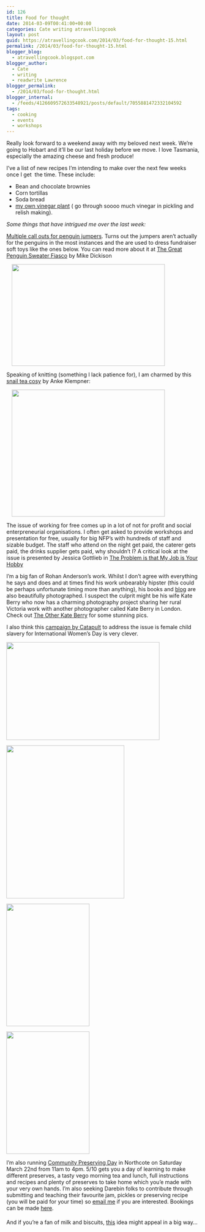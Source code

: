 ```yaml
---
id: 126
title: Food for thought
date: 2014-03-09T00:41:00+00:00
categories: Cate writing atravellingcook
layout: post
guid: https://atravellingcook.com/2014/03/food-for-thought-15.html
permalink: /2014/03/food-for-thought-15.html
blogger_blog:
  - atravellingcook.blogspot.com
blogger_author:
  - Cate
  - writing
  - readwrite Lawrence
blogger_permalink:
  - /2014/03/food-for-thought.html
blogger_internal:
  - /feeds/4126609572633548921/posts/default/7055881472332104592
tags:
  - cooking
  - events
  - workshops
---
```

Really look forward to a weekend away with my beloved next week. We&#8217;re going to Hobart and it&#8217;ll be our last holiday before we move. I love Tasmania, especially the amazing cheese and fresh produce!



I&#8217;ve a list of new recipes I&#8217;m intending to make over the next few weeks once I get  the time. These include:

  * Bean and chocolate brownies
  * Corn tortillas
  * Soda bread
  * [my own vinegar plant](https://down---to---earth.blogspot.com.au/%20raw%20unpasteurised%20vinegar) ( go through soooo much vinegar in pickling and relish making).


  <i>Some things that have intrigued me over the last week:</i>






  <a href="https://metro.co.uk/2014/03/07/wanted-volunteers-to-knit-little-woolly-jumpers-for-poorly-penguins-4445647/">Multiple call outs for penguin jumpers</a>. Turns out the jumpers aren&#8217;t actually for the penguins in the most instances and the are used to dress fundraiser soft toys like the ones below. You can read more about it at <a href="https://www.giantflightlessbirds.com/2011/10/the-great-penguin-sweater-fiasco/">The Great Penguin Sweater Fiasco</a> by Mike Dickison


<a style="margin-left: 1em; margin-right: 1em; text-align: center;" href="https://1.bp.blogspot.com/-O9oTT_DSr7Y/Uxq1YD1nouI/AAAAAAAAIVA/OD3P5r7kELc/s1600/penguin-foundation-phillip-island.jpg"><img src="https://1.bp.blogspot.com/-O9oTT_DSr7Y/Uxq1YD1nouI/AAAAAAAAIVA/OD3P5r7kELc/s1600/penguin-foundation-phillip-island.jpg" alt="" width="400" height="266" border="0" /></a>

Speaking of knitting (something I lack patience for), I am charmed by this [snail tea cosy](https://www.ravelry.com/patterns/library/snail-tea-cosy) by Anke Klempner:

<a style="margin-left: 1em; margin-right: 1em; text-align: center;" href="https://1.bp.blogspot.com/-pzLjsnyXTTg/Uxq1Zi9wmWI/AAAAAAAAIVI/J4b2eVuIkLA/s1600/red_snail_whole_medium2.jpg"><img src="https://1.bp.blogspot.com/-pzLjsnyXTTg/Uxq1Zi9wmWI/AAAAAAAAIVI/J4b2eVuIkLA/s1600/red_snail_whole_medium2.jpg" alt="" width="400" height="332" border="0" /></a>

The issue of working for free comes up in a lot of not for profit and social enterpreneurial organisations. I often get asked to provide workshops and presentation for free, usually for big NFP&#8217;s with hundreds of staff and sizable budget. The staff who attend on the night get paid, the caterer gets paid, the drinks supplier gets paid, why shouldn&#8217;t I? A critical look at the issue is presented by Jessica Gottlieb in [The Problem is that My Job is Your Hobby](https://jessicagottlieb.com/2014/03/the-problem-is-that-my-job-is-your-hobby/)

I&#8217;m a big fan of Rohan Anderson&#8217;s work. Whilst I don&#8217;t agree with everything he says and does and at times find his work unbearably hipster (this could be perhaps unfortunate timing more than anything), his books and [blog](https://wholelarderlove.com/) are also beautifully photographed. I suspect the culprit might be his wife Kate Berry who now has a charming photography project sharing her rural Victoria work with another photographer called Kate Berry in London. Check out [The Other Kate Berry](https://www.theotherkateberry.com/) for some stunning pics.

I also think this [campaign by Catapult](https://www.catapult.org/coverstories/) to address the issue is female child slavery for International Women&#8217;s Day is very clever.


  <a  href="https://3.bp.blogspot.com/-cBE-cpfsRHM/Uxq1WBAqlEI/AAAAAAAAIU0/kLdtT8FFheU/s1600/3027281-inline-i-1-child-bride.jpg"><img src="https://3.bp.blogspot.com/-cBE-cpfsRHM/Uxq1WBAqlEI/AAAAAAAAIU0/kLdtT8FFheU/s1600/3027281-inline-i-1-child-bride.jpg" alt="" width="400" height="256" border="0" /></a>



  <a  href="https://2.bp.blogspot.com/-O0an6RswL9c/Uxq1VrGE7xI/AAAAAAAAIUw/acrQXqVweKE/s1600/3027281-slide-s-3-child-bride.jpg"><img src="https://2.bp.blogspot.com/-O0an6RswL9c/Uxq1VrGE7xI/AAAAAAAAIUw/acrQXqVweKE/s1600/3027281-slide-s-3-child-bride.jpg" alt="" width="308" height="400" border="0" /></a>









  <a  href="https://1.bp.blogspot.com/-KQ-nz0SB4rE/UxuqOTIT7gI/AAAAAAAAIVg/LK0uQAwQ8aQ/s1600/6205406667_540c0692b8_o.jpg"><img src="https://1.bp.blogspot.com/-KQ-nz0SB4rE/UxuqOTIT7gI/AAAAAAAAIVg/LK0uQAwQ8aQ/s1600/6205406667_540c0692b8_o.jpg" alt="" width="217" height="320" border="0" /></a>









  <a  href="https://2.bp.blogspot.com/-f__79oiKngM/UxuqPacY54I/AAAAAAAAIVo/93SEYdzmjpQ/s1600/6205925936_823571a33f_o.jpg"><img src="https://2.bp.blogspot.com/-f__79oiKngM/UxuqPacY54I/AAAAAAAAIVo/93SEYdzmjpQ/s1600/6205925936_823571a33f_o.jpg" alt="" width="217" height="320" border="0" /></a>






  I&#8217;m also running <a href="https://greenrenters.org/civicrm/event/info?reset=1&id=447">Community Preserving Day</a> in Northcote on Saturday March 22nd from 11am to 4pm. $5/$10 gets you a day of learning to make different preserves, a tasty vego morning tea and lunch, full instructions and recipes and plenty of preserves to take home which you&#8217;e made with your very own hands. I&#8217;m also seeking Darebin folks to contribute through submitting and teaching their favourite jam, pickles or preserving recipe (you will be paid for your time) so <a href="mailto:cate@greenrenters.org">email me</a> if you are interested. Bookings can be made <a href="https://greenrenters.org/civicrm/event/info?reset=1&id=447">here</a>.



<figure style="background-color: white; box-sizing: border-box; color: #222222; font-family: MuseoSans, Helvetica, Arial, sans-serif; font-size: 14px; line-height: 14px; margin: 0px 0px 20px; position: relative;"></figure> 




<div style="clear: both;">
  And if you&#8217;re a fan of milk and biscuits, <a href="https://www.fastcocreate.com/3027401/cronut-inventor-says-his-mind-melting-sxsw-milk-and-cookie-shots-are-coming-to-ny">this</a> idea might appeal in a big way&#8230;
